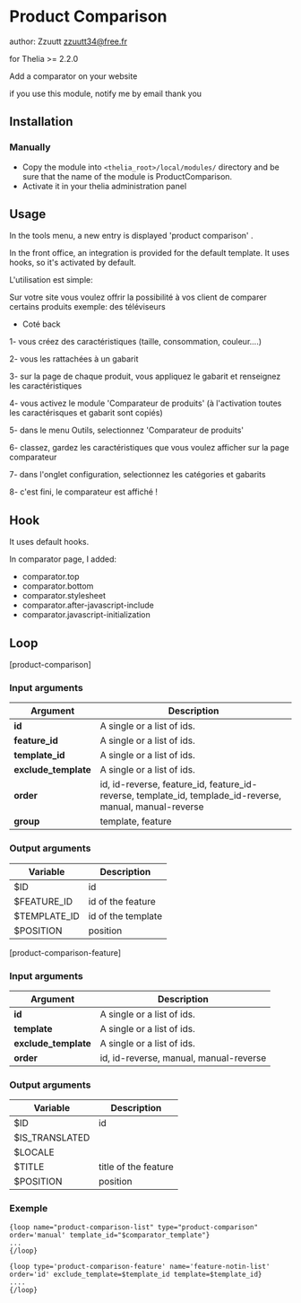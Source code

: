 # Product Comparison 

author: Zzuutt <zzuutt34@free.fr>

for Thelia >= 2.2.0

Add a comparator on your website

if you use this module, notify me by email thank you

## Installation

### Manually

* Copy the module into ```<thelia_root>/local/modules/``` directory and be sure that the name of the module is ProductComparison.
* Activate it in your thelia administration panel

## Usage

In the tools menu, a new entry is displayed  'product comparison' .

In the front office, an integration is provided for the default template. It uses hooks, so it's activated by default.

L'utilisation est simple:

Sur votre site vous voulez offrir la possibilité à vos client de comparer certains produits exemple: des téléviseurs
- Coté back 

1- vous créez des caractéristiques (taille, consommation, couleur....)

2- vous les rattachées à un gabarit

3- sur la page de chaque produit, vous appliquez le gabarit et renseignez les caractéristiques

4- vous activez le module 'Comparateur de produits' (à l'activation toutes les caractérisques et gabarit sont copiés)

5- dans le menu Outils, selectionnez 'Comparateur de produits'

6- classez, gardez les caractéristiques que vous voulez afficher sur la page comparateur

7- dans l'onglet configuration, selectionnez les catégories et gabarits

8- c'est fini, le comparateur est affiché !


## Hook

It uses default hooks.

In comparator page, I added:
- comparator.top
- comparator.bottom
- comparator.stylesheet
- comparator.after-javascript-include
- comparator.javascript-initialization

## Loop

[product-comparison]

### Input arguments

|Argument |Description |
|---      |--- |
|**id** | A single or a list of ids. |
|**feature_id** | A single or a list of ids. |
|**template_id** | A single or a list of ids. |
|**exclude_template** | A single or a list of ids.|
|**order** | id, id-reverse, feature_id, feature_id-reverse, template_id, templade_id-reverse, manual, manual-reverse |
|**group** | template, feature |

### Output arguments

|Variable   |Description |
|---        |--- |
|$ID    | id |
|$FEATURE_ID    | id of the feature |
|$TEMPLATE_ID    | id of the template |
|$POSITION    | position |

[product-comparison-feature]

### Input arguments

|Argument |Description |
|---      |--- |
|**id** | A single or a list of ids. |
|**template** | A single or a list of ids. |
|**exclude_template** | A single or a list of ids.|
|**order** | id, id-reverse, manual, manual-reverse |

### Output arguments

|Variable   |Description |
|---        |--- |
|$ID    | id |
|$IS_TRANSLATED    |  |
|$LOCALE    |  |
|$TITLE    | title of the feature |
|$POSITION    | position |

### Exemple
```
{loop name="product-comparison-list" type="product-comparison" order='manual' template_id="$comparator_template"}
...
{/loop}
```

```
{loop type='product-comparison-feature' name='feature-notin-list' order='id' exclude_template=$template_id template=$template_id}
....
{/loop}
```

